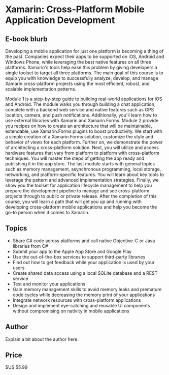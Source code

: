 # Xamarin: Cross-Platform Mobile Application Development

## E-book blurb

Developing a mobile application for just one platform is becoming a thing of the past. Companies expect their apps to be supported on iOS, Android and Windows Phone, while leveraging the best native features on all three platforms. Xamarin's tools help ease this problem by giving developers a single toolset to target all three platforms. The main goal of this course is to equip you with knowledge to successfully analyze, develop, and manage Xamarin cross-platform projects using the most efficient, robust, and scalable implementation patterns.

Module 1 is a step-by-step guide to building real-world applications for iOS and Android. The module walks you through building a chat application, complete with a backend web service and native features such as GPS location, camera, and push notifications. Additionally, you'll learn how to use external libraries with Xamarin and Xamarin.Forms. Module 2 provide you recipes on how to create an architecture that will be maintainable, extendable, use Xamarin.Forms plugins to boost productivity. We start with a simple creation of a Xamarin.Forms solution, customize the style and behavior of views for each platform. Further on, we demonstrate the power of architecting a cross-platform solution. Next, you will utilize and access hardware features that vary from platform to platform with cross-platform techniques. You will master the steps of getting the app ready and publishing it in the app store. The last module starts with general topics such as memory management, asynchronous programming, local storage, networking, and platform-specific features. You will learn about key tools to leverage the pattern and advanced implementation strategies. Finally, we show you the toolset for application lifecycle management to help you prepare the development pipeline to manage and see cross-platform projects through to public or private release. After the completion of this course, you will learn a path that will get you up and running with developing cross-platform mobile applications and help you become the go-to person when it comes to Xamarin.

## Topics

* Share C# code across platforms and call native Objective-C or Java libraries from C#
* Submit your app to the Apple App Store and Google Play
* Use the out-of-the-box services to support third-party libraries
* Find out how to get feedback while your application is used by your users
* Create shared data access using a local SQLite database and a REST service
* Test and monitor your applications
* Gain memory management skills to avoid memory leaks and premature code cycles while decreasing the memory print of your applications
* Integrate network resources with cross-platform applications
* Design and implement eye-catching and reusable UI components without compromising on nativity in mobile applications

## Author

Explain a bit about the author here.

## Price

$US 55.99
